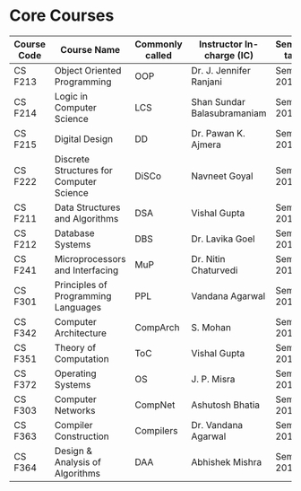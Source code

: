 # Core Courses
| Course Code | Course Name | Commonly called | Instructor In-charge (IC) | Semester taken |
| ----------- | ----------- | --------------- | ------------------------- | -------------- |
| CS F213 | Object Oriented Programming | OOP | Dr. J. Jennifer Ranjani | Sem 1 2018-19 |
| CS F214 | Logic in Computer Science | LCS | Shan Sundar Balasubramaniam | Sem 1 2018-19 |
| CS F215 | Digital Design | DD | Dr. Pawan K. Ajmera | Sem 1 2018-19 |
| CS F222 | Discrete Structures for Computer Science | DiSCo | Navneet Goyal | Sem 1 2018-19 |
| CS F211 | Data Structures and Algorithms | DSA | Vishal Gupta | Sem 2 2018-19 |
| CS F212 | Database Systems | DBS | Dr. Lavika Goel | Sem 2 2018-19 |
| CS F241 | Microprocessors and Interfacing | MuP | Dr. Nitin Chaturvedi | Sem 2 2018-19 |
| CS F301 | Principles of Programming Languages | PPL | Vandana Agarwal | Sem 1 2019-20 |
| CS F342 | Computer Architecture | CompArch | S. Mohan | Sem 1 2019-20 |
| CS F351 | Theory of Computation | ToC | Vishal Gupta | Sem 1 2019-20 |
| CS F372 | Operating Systems | OS | J. P. Misra | Sem 1 2019-20 |
| CS F303 | Computer Networks | CompNet | Ashutosh Bhatia | Sem 2 2019-20 |
| CS F363 | Compiler Construction | Compilers | Dr. Vandana Agarwal | Sem 2 2019-20 |
| CS F364 | Design & Analysis of Algorithms | DAA | Abhishek Mishra | Sem 2 2019-20 |